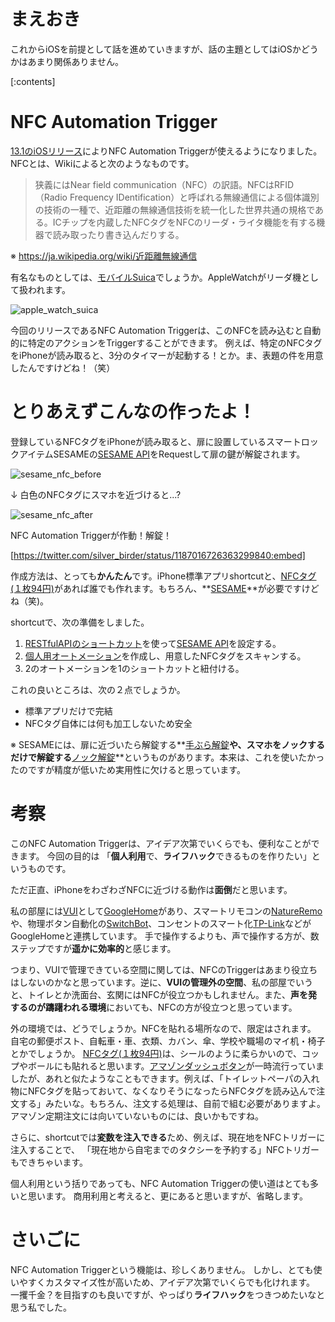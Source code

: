 <!-- 
title: NFC Automation Trigger + SESAME API による自動解錠と考察
date: 2019-12-28T00:00:00+09:00
draft: false
description: 
image: 
icon: 😎
-->

# まえおき
これからiOSを前提として話を進めていきますが、話の主題としてはiOSかどうかはあまり関係ありません。

[:contents]

# NFC Automation Trigger
[13.1のiOSリリース](https://support.apple.com/ja-jp/HT210393#131)によりNFC Automation Triggerが使えるようになりました。NFCとは、Wikiによると次のようなものです。

> 狭義にはNear field communication（NFC）の訳語。NFCはRFID（Radio Frequency IDentification）と呼ばれる無線通信による個体識別の技術の一種で、近距離の無線通信技術を統一化した世界共通の規格である。ICチップを内蔵したNFCタグをNFCのリーダ・ライタ機能を有する機器で読み取ったり書き込んだりする。

※ https://ja.wikipedia.org/wiki/近距離無線通信

有名なものとしては、[モバイルSuica](https://www.jreast.co.jp/mobilesuica/index.html/)でしょうか。AppleWatchがリーダ機として扱われます。

![apple_watch_suica](https://res.cloudinary.com/silverbirder/image/upload/v1614345501/silver-birder.github.io/blog/apple_watch_suica.jpg)

今回のリリースであるNFC Automation Triggerは、このNFCを読み込むと自動的に特定のアクションをTriggerすることができます。
例えば、特定のNFCタグをiPhoneが読み取ると、3分のタイマーが起動する！とか。ま、表題の件を用意したんですけどね！（笑）

# とりあえずこんなの作ったよ！
登録しているNFCタグをiPhoneが読み取ると、扉に設置しているスマートロックアイテムSESAMEの[SESAME API](https://docs.candyhouse.co/#sesame-api)をRequestして扉の鍵が解錠されます。

![sesame_nfc_before](https://res.cloudinary.com/silverbirder/image/upload/v1614345607/silver-birder.github.io/blog/sesame_nfc_before.png)

↓ 白色のNFCタグにスマホを近づけると...?

![sesame_nfc_after](https://res.cloudinary.com/silverbirder/image/upload/v1614345642/silver-birder.github.io/blog/sesame_nfc_after.png)

NFC Automation Triggerが作動！解錠！

[https://twitter.com/silver_birder/status/1187016726363299840:embed]

作成方法は、とっても**かんたん**です。iPhone標準アプリshortcutと、[NFCタグ(１枚94円)](https://www.amazon.co.jp/gp/product/B00GXSGL5G/)があれば誰でも作れます。もちろん、**[SESAME](https://www.amazon.co.jp/dp/B0787N1L3M)**が必要ですけどね（笑)。

shortcutで、次の準備をしました。

1. [RESTfulAPIのショートカット](https://support.apple.com/ja-jp/guide/shortcuts/apd58d46713f/ios)を使って[SESAME API](https://docs.candyhouse.co/#sesame-api)を設定する。
2. [個人用オートメーション](https://reliphone.jp/nfc-automation/)を作成し、用意したNFCタグをスキャンする。
3. 2のオートメーションを1のショートカットと紐付ける。

これの良いところは、次の２点でしょうか。

* 標準アプリだけで完結
* NFCタグ自体には何も加工しないため安全

※ SESAMEには、扉に近づいたら解錠する**[手ぶら解錠](https://jp.candyhouse.co/blogs/how-to/%E6%89%8B%E3%81%B6%E3%82%89%E8%A7%A3%E9%8C%A0%E6%A9%9F%E8%83%BD-%E3%82%92%E8%A8%AD%E5%AE%9A%E3%81%99%E3%82%8B)**や、スマホをノックするだけで解錠する**[ノック解錠](https://jp.candyhouse.co/blogs/how-to/%E3%83%8E%E3%83%83%E3%82%AF%E6%A9%9F%E8%83%BD%E3%82%92%E8%A8%AD%E5%AE%9A%E3%81%99%E3%82%8B)**というものがあります。本来は、これを使いたかったのですが精度が低いため実用性に欠けると思っています。

# 考察
このNFC Automation Triggerは、アイデア次第でいくらでも、便利なことができます。
今回の目的は 「**個人利用**で、**ライフハック**できるものを作りたい」というものです。


ただ正直、iPhoneをわざわざNFCに近づける動作は**面倒**だと思います。


私の部屋には[VUI](https://en.wikipedia.org/wiki/Voice_user_interface)として[GoogleHome](https://store.google.com/jp/product/google_home_mini)があり、スマートリモコンの[NatureRemo](https://nature.global/)や、物理ボタン自動化の[SwitchBot](https://www.switchbot.jp/)、コンセントのスマート化[TP-Link](https://www.amazon.co.jp/dp/B078HSBNMT/)などがGoogleHomeと連携しています。
手で操作するよりも、声で操作する方が、数ステップですが**遥かに効率的**と感じます。

つまり、VUIで管理できている空間に関しては、NFCのTriggerはあまり役立ちはしないのかなと思っています。逆に、**VUIの管理外の空間**、私の部屋でいうと、トイレとか洗面台、玄関にはNFCが役立つかもしれません。また、**声を発するのが躊躇われる環境**においても、NFCの方が役立つと思っています。

外の環境では、どうでしょうか。NFCを貼れる場所なので、限定はされます。
自宅の郵便ポスト、自転車・車、衣類、カバン、傘、学校や職場のマイ机・椅子とかでしょうか。
[NFCタグ(１枚94円)](https://www.amazon.co.jp/gp/product/B00GXSGL5G/)は、シールのように柔らかいので、コップやボールにも貼れると思います。[アマゾンダッシュボタン](https://ja.wikipedia.org/wiki/Amazon_Dash)が一時流行っていましたが、あれと似たようなこともできます。例えば、「トイレットペーパの入れ物にNFCタグを貼っておいて、なくなりそうになったらNFCタグを読み込んで注文する」みたいな。もちろん、注文する処理は、自前で組む必要がありますよ。アマゾン定期注文には向いていないものには、良いかもですね。

さらに、shortcutでは**変数を注入できる**ため、例えば、現在地をNFCトリガーに注入することで、
「現在地から自宅までのタクシーを予約する」NFCトリガーもできちゃいます。

個人利用という括りであっても、NFC Automation Triggerの使い道はとても多いと思います。
商用利用と考えると、更にあると思いますが、省略します。

# さいごに
NFC Automation Triggerという機能は、珍しくありません。
しかし、とても使いやすくカスタマイズ性が高いため、アイデア次第でいくらでも化けれます。
一攫千金？を目指すのも良いですが、やっぱり**ライフハック**をつきつめたいなと思う私でした。
